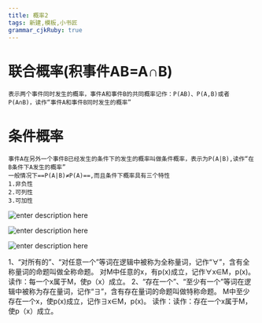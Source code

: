 ```yaml
---
title: 概率2
tags: 新建,模板,小书匠
grammar_cjkRuby: true
---
```


# 联合概率(积事件AB=A∩B)
    表示两个事件同时发生的概率，事件A和事件B的共同概率记作：P(AB)、P(A,B)或者P(A∩B)，读作“事件A和事件B同时发生的概率”

# 条件概率
    事件A在另外一个事件B已经发生的条件下的发生的概率叫做条件概率，表示为P(A|B),读作“在B条件下A发生的概率”
    一般情况下==P(A|B)≠P(A)==,而且条件下概率具有三个特性
    1.非负性
    2.可列性
    3.可加性

![enter description here](http://image.abao365.cn/ai/resource/1535769222536.png)


![enter description here](http://image.abao365.cn/ai/resource/1535771813889.png)

![enter description here](http://image.abao365.cn/ai/resource/1535792007169.png)


1、“对所有的”、“对任意一个”等词在逻辑中被称为全称量词，记作“∀”，含有全称量词的命题叫做全称命题。
对M中任意的x，有p(x)成立，记作∀x∈M，p(x)。
读作：每一个x属于M，使p（x）成立。
2、“存在一个”、“至少有一个”等词在逻辑中被称为存在量词，记作“∃”，含有存在量词的命题叫做特称命题。
M中至少存在一个x，使p(x)成立，记作∃x∈M，p(x)。
读作：读作：存在一个x属于M，使p（x）成立。